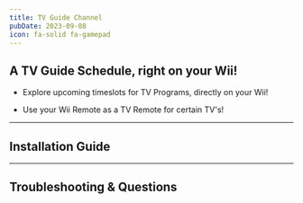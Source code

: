 ```yaml
---
title: TV Guide Channel
pubDate: 2023-09-08
icon: fa-solid fa-gamepad
---
```

## A TV Guide Schedule, right on your Wii!

- Explore upcoming timeslots for TV Programs, directly on your Wii!

- Use your Wii Remote as a TV Remote for certain TV's!
___
## Installation Guide

___
## Troubleshooting & Questions
